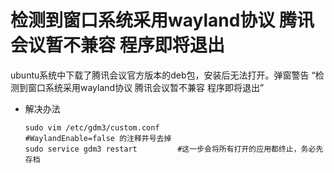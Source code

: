 # 检测到窗口系统采用wayland协议 腾讯会议暂不兼容 程序即将退出

ubuntu系统中下载了腾讯会议官方版本的deb包，安装后无法打开。弹窗警告 “检测到窗口系统采用wayland协议 腾讯会议暂不兼容 程序即将退出”

* 解决办法

  ```shell
  sudo vim /etc/gdm3/custom.conf
  #WaylandEnable=false 的注释井号去掉
  sudo service gdm3 restart			#这一步会将所有打开的应用都终止，务必先存档
  ```

  